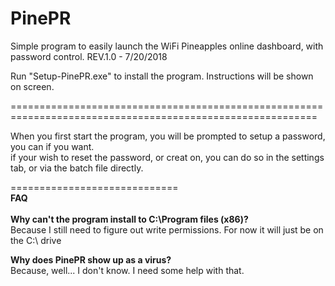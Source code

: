 # PinePR
Simple program to easily launch the WiFi Pineapples online dashboard, with password control.
REV.1.0 - 7/20/2018

Run "Setup-PinePR.exe" to install the program. Instructions will be shown on screen. 


===========================================================================================================

When you first start the program, you will be prompted to setup a password, you can if you want. <br>
if your wish to reset the password, or creat on, you can do so in the settings tab, or via the batch file directly.


=============================<br>
<b>FAQ</b>
<br>
<br>
<b>Why can't the program install to C:\Program files (x86)?</b><br>
  Because I still need to figure out write permissions. For now it will just be on the C:\ drive
  
<b>Why does PinePR show up as a virus?</b><br>
  Because, well... I don't know. I need some help with that.
